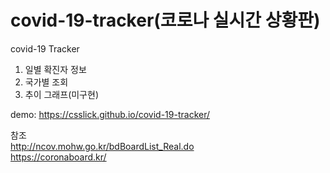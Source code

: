 # covid-19-tracker(코로나 실시간 상황판)
covid-19 Tracker  

1. 일별 확진자 정보
2. 국가별 조회
3. 추이 그래프(미구현)

demo: https://csslick.github.io/covid-19-tracker/

참조  
http://ncov.mohw.go.kr/bdBoardList_Real.do  
https://coronaboard.kr/  
